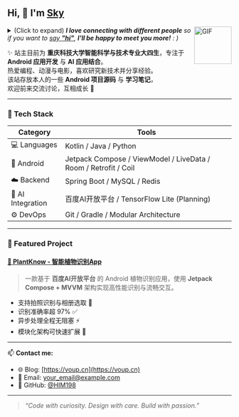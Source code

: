 ## Hi, 👋  I'm <a href="http://welcome.voup.cn">Sky</a>
 
<img align="right" alt="GIF" src="https://media.giphy.com/media/LnQjpWaON8nhr21vNW/giphy.gif" width="84" title="Say HI"> 
<details>
  <summary>(Click to expand) <em><b>I love connecting with different people</b> so if you want to <a href="https://voup.cn" >say <b>"hi"</b></a>, <b>I'll be happy to meet you more!</b> : )</em></summary>
 
<!--my introduction start-->
    
- 🔭 Currently focusing on **Android App Development**  
- 🌱 Learning **Jetpack Compose**, **Kotlin Coroutines**, and **Clean Architecture**  
- ⚙️ Experienced with **MVVM**, **Retrofit**, **StateFlow**, **Coil**, and **百度AI开放平台**  
- 🤔 Only two things make me moved:  
  1. Elegant Code ✨  
  2. Great UI/UX 💫  
- ❤️ I like eating 🍉, raising 🐓, playing 🏓, sleeping in 🛌, and 📺 [ACGN]  
- 💬 Be free to ask me about anything [here](https://github.com/HIM198/HIM198/issues).

---
</details>
  
✨ 站主目前为 **重庆科技大学智能科学与技术专业大四生**，专注于 **Android 应用开发** 与 **AI 应用结合**。  
热爱编程、动漫与电影，喜欢研究新技术并分享经验。  
该站存放本人的一些 **Android 项目源码** 与 **学习笔记**，  
欢迎前来交流讨论，互相成长 🤝  

---

### 🧰 Tech Stack

| Category | Tools |
|-----------|--------|
| 💻 Languages | Kotlin / Java / Python |
| 🧱 Android | Jetpack Compose / ViewModel / LiveData / Room / Retrofit / Coil |
| ☁️ Backend | Spring Boot / MySQL / Redis |
| 🧠 AI Integration | 百度AI开放平台 / TensorFlow Lite (Planning) |
| ⚙️ DevOps | Git / Gradle / Modular Architecture |

---

### 📱 Featured Project
#### [🌿 PlantKnow - 智能植物识别App](https://github.com/HIM198/PlantKnow)
> 一款基于 **百度AI开放平台** 的 Android 植物识别应用，使用 **Jetpack Compose + MVVM** 架构实现高性能识别与流畅交互。

- 支持拍照识别与相册选取 🌺  
- 识别准确率超 97% ✅  
- 异步处理全程无阻塞 ⚡  
- 模块化架构可快速扩展 🔧  

---

📫 **Contact me:**  
- 🌐 Blog: [https://voup.cn](https://voup.cn)  
- 💌 Email: your_email@example.com  
- 🧭 GitHub: [@HIM198](https://github.com/HIM198)

---

> _“Code with curiosity. Design with care. Build with passion.”_
